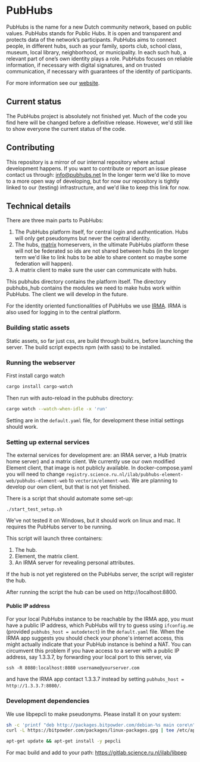 # PubHubs

PubHubs is the name for a new Dutch community network, based on public values. PubHubs stands for Public Hubs. 
It is open and transparent and protects data of the network’s participants. PubHubs aims to connect people, 
in different hubs, such as your family, sports club, school class, museum, local library, neighborhood, or municipality.
In each such hub, a relevant part of one’s own identity plays a role. 
PubHubs focuses on reliable information, if necessary with digital signatures, and on trusted communication, 
if necessary with guarantees of the identity of participants.

For more information see our [website](https://pubhubs.net/en/).

## Current status

The PubHubs project is absolutely not finished yet. Much of the code you find here will be changed before a definitive release.
However, we'd still like to show everyone the current status of the code.

## Contributing

This repository is a mirror of our internal repository where actual development happens. If you want to contribute or report an issue please contact us through: info@pubhubs.net
In the longer term we'd like to move to a more open way of developing, but for now our repository is tightly linked to our (testing) infrastructure, and we'd like to keep this link for now.

## Technical details

There are three main parts to PubHubs:
1. The PubHubs platform itself, for central login and authentication. Hubs will only get pseudonyms but never the central identity.
2. The hubs, [matrix](https://matrix.org/) homeservers, in the ultimate PubHubs platform these will not be federated so ids are not shared between hubs (in the longer term we'd like to link hubs to be able to share content so  maybe some federation will happen).
3. A matrix client to make sure the user can communicate with hubs.

This pubhubs directory contains the platform itself. The directory pubhubs_hub contains the modules we need to make hubs work within PubHubs. The client we will develop in the future. 

For the identity oriented functionalities of PubHubs we use [IRMA](https://irma.app/). IRMA is also used for logging in to the central platform.

### Building static assets

Static assets, so far just css, are build through build.rs, before launching the server. The build script expects npm (with sass) to be installed.

### Running the webserver

First install cargo watch
```bash
cargo install cargo-watch
``` 

Then run with auto-reload in the pubhubs directory: 
```bash
cargo watch --watch-when-idle -x 'run'
```

Setting are in the `default.yaml` file, for development these initial settings should work.

### Setting up external services
The external services for development are: an IRMA server, a Hub (matrix home server) and a matrix client. We currently use our own modified Element client, that image is not publicly available. In docker-compose.yaml you will need to change `registry.science.ru.nl/ilab/pubhubs-element-web/pubhubs-element-web` to
`vectorim/element-web`. We are planning to develop our own client, but that is not yet finished. 

There is a script that should automate some set-up: 
```
./start_test_setup.sh 
```
We've not tested it on Windows, but it should work on linux and mac. It requires the
PubHubs server to be running. 

This script will launch three containers:
1. The hub.
2. Element, the matrix client.
3. An IRMA server for revealing personal attributes. 

If the hub is not yet registered on the PubHubs server, the script will register the hub.

After running the script the hub can be used on http://localhost:8800.

#### Public IP address
For your local PubHubs instance to be reachable by the IRMA app, you must have a public IP address, which PubHubs will try to guess using `ifconfig.me` (provided `pubhubs_host = autodetect`) in the `default.yaml` file.  When the IRMA app suggests you should check your phone's internet access, this might actually indicate that your PubHub instance is behind a NAT.  You can circumvent this problem if you have access to a server with a public IP address, say 1.3.3.7, by forwarding your local port to this server, via
```
ssh -R 8080:localhost:8080 username@yourserver.com
```
and have the IRMA app contact 1.3.3.7 instead by setting `pubhubs_host = http://1.3.3.7:8080/`.


### Development dependencies

We use libpepcli to make pseudonyms. Please install it on your system:
```bash
sh -c 'printf "deb http://packages.bitpowder.com/debian-%s main core\n" `lsb_release -cs`' | tee /etc/apt/sources.list.d/bitpowder-repo.list
curl -L https://bitpowder.com/packages/linux-packages.gpg | tee /etc/apt/trusted.gpg.d/bitpowder.asc

apt-get update && apt-get install -y pepcli
```

For mac build and add to your path: https://gitlab.science.ru.nl/ilab/libpep

